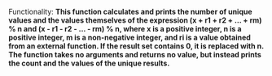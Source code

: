Functionality: **This function calculates and prints the number of unique values and the values themselves of the expression (x + r1 + r2 + ... + rm) % n and (x - r1 - r2 - ... - rm) % n, where x is a positive integer, n is a positive integer, m is a non-negative integer, and ri is a value obtained from an external function. If the result set contains 0, it is replaced with n. The function takes no arguments and returns no value, but instead prints the count and the values of the unique results.**